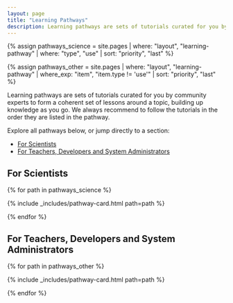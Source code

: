 ```yaml
---
layout: page
title: "Learning Pathways"
description: Learning pathways are sets of tutorials curated for you by community experts to form a coherent set of lessons around a topic, building up knowledge as you go. We always recommend to follow the tutorials in the order they are listed in the pathway.
---
```


{% assign pathways_science = site.pages | where: "layout", "learning-pathway" | where: "type", "use" | sort: "priority", "last" %}

{% assign pathways_other = site.pages | where: "layout", "learning-pathway" | where_exp: "item", "item.type != 'use'" | sort: "priority", "last" %}

Learning pathways are sets of tutorials curated for you by community experts to form a coherent set of lessons around a topic, building up knowledge as you go. We always recommend to follow the tutorials in the order they are listed in the pathway.

Explore all pathways below, or jump directly to a section:

- [For Scientists](#for-scientists)
- [For Teachers, Developers and System Administrators](#for-teachers-developers-and-system-administrators)


## For Scientists


<!-- list all available pathways as cards  -->
<div class="pathwaylist row">


{% for path in pathways_science %}

{% include _includes/pathway-card.html path=path %}

{% endfor %}

</div>


## For Teachers, Developers and System Administrators

<!-- list all available pathways as cards  -->
<div class="pathwaylist row">

{% for path in pathways_other %}

{% include _includes/pathway-card.html path=path %}

{% endfor %}

</div>
